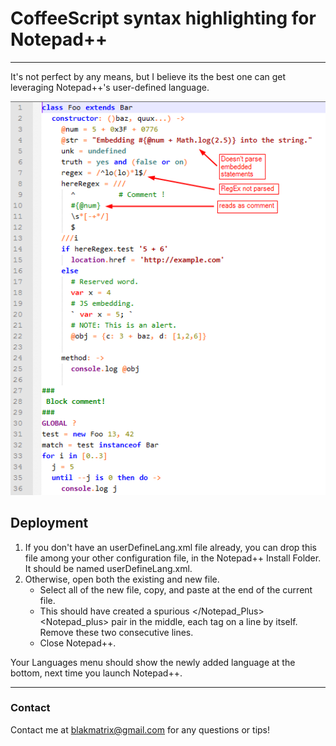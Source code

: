 # CoffeeScript syntax highlighting for Notepad++
***

It's not perfect by any means, but I believe its the best one can get leveraging Notepad++'s user-defined language.


![An example Screenshot](/example_screenshot.png)


## Deployment


1. If you don't have an userDefineLang.xml file already, you can drop this file among your other configuration file, in the Notepad++ Install Folder. It should be named userDefineLang.xml.
2. Otherwise, open both the existing and new file.
    - Select all of the new file, copy, and paste at the end of the current file.
    - This should have created a spurious </Notepad_Plus><Notepad_plus> pair in the middle, each tag on a line by itself. Remove these two consecutive lines.
    - Close Notepad++.


Your Languages menu should show the newly added language at the bottom, next time you launch Notepad++.


***
### Contact
Contact me at blakmatrix@gmail.com for any questions or tips!
